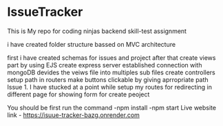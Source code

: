 # IssueTracker
This is My repo for coding ninjas backend skill-test assignment

i have created folder structure bassed on MVC architecture

first i have created schemas for issues and project
after that create views part by using EJS
create express server
established connection with mongoDB
devides the veiws file into multiples sub files
create controllers
setup path in routers
make buttons clickable by giving aprropriate path
Issue 1. I have stucked at a point while setup my routes for redirecting in different page for showing form for create peoject

You should be first run the command -npm install -npm start
Live website link - https://isuue-tracker-bazg.onrender.com


